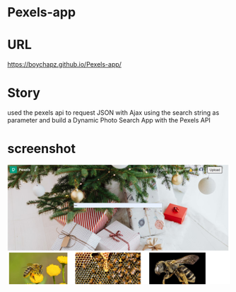 # Pexels-app

# URL

https://boychapz.github.io/Pexels-app/

# Story

used the pexels api to request JSON with Ajax using the search string as parameter and build a Dynamic Photo Search App with the Pexels API

# screenshot

![](assets/dynamic-pexel-app.png)
